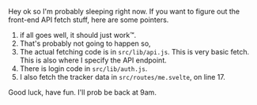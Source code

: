 Hey ok so I'm probably sleeping right now. If you want to figure out the
front-end API fetch stuff, here are some pointers.

1. if all goes well, it should just work™.
2. That's probably not going to happen so,
3. The actual fetching code is in `src/lib/api.js`. This is very basic fetch.
   This is also where I specify the API endpoint.
4. There is login code in `src/lib/auth.js`.
5. I also fetch the tracker data in `src/routes/me.svelte`, on line 17.

Good luck, have fun. I'll prob be back at 9am.

